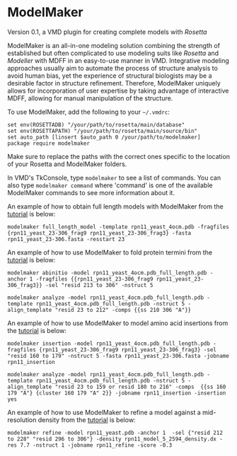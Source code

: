 # ModelMaker
Version 0.1, a VMD plugin for creating complete models with _Rosetta_

ModelMaker is an all-in-one modeling solution combining the strength of established
but often complicated to use modeling suits like _Rosetta_ and _Modeller_ with
MDFF in an easy-to-use manner in VMD. Integrative modeling approaches usually
aim to automate the process of structure analysis to avoid human bias, yet the
experience of structural biologists may be a desirable factor in structure refinement.
Therefore, ModelMaker uniquely allows for incorporation of user expertise by taking advantage of
interactive MDFF, allowing for manual manipulation of the structure.

To use ModelMaker, add the following to your `~/.vmdrc`:
```
set env(ROSETTADB) "/your/path/to/rosetta/main/database"
set env(ROSETTAPATH) "/your/path/to/rosetta/main/source/bin"
set auto_path [linsert $auto_path 0 /your/path/to/modelmaker]
package require modelmaker
```

Make sure to replace the paths with the correct ones specific to the location of
your Rosetta and ModelMaker folders.

In VMD's TkConsole, type `modelmaker` to see a list of commands. You can also
type `modelmaker command` where 'command' is one of the available ModelMaker commands
to see more information about it. 


An example of how to obtain full length models with ModelMaker from the [tutorial](http://www.ks.uiuc.edu/Training/Tutorials/science/rosetta-mdff/rosetta-mdff-tutorial-html/node4.html) is below:

```
modelmaker full_length_model -template rpn11_yeast_4ocm.pdb -fragfiles {rpn11_yeast_23-306_frag9 rpn11_yeast_23-306_frag3} -fasta rpn11_yeast_23-306.fasta -resstart 23

```

An example of how to use ModelMaker to fold
protein termini from the [tutorial](http://www.ks.uiuc.edu/Training/Tutorials/science/rosetta-mdff/rosetta-mdff-tutorial-html/node4.html) is below:

```
modelmaker abinitio -model rpn11_yeast_4ocm.pdb_full_length.pdb -anchor 1 -fragfiles {{rpn11_yeast_23-306_frag9 rpn11_yeast_23-306_frag3}} -sel "resid 213 to 306" -nstruct 5

modelmaker analyze -model rpn11_yeast_4ocm.pdb_full_length.pdb -template rpn11_yeast_4ocm.pdb_full_length.pdb -nstruct 5 -align_template "resid 23 to 212" -comps {{ss 210 306 "A"}}

```
An example of how to use ModelMaker to model amino acid insertions from the [tutorial](http://www.ks.uiuc.edu/Training/Tutorials/science/rosetta-mdff/rosetta-mdff-tutorial-html/node5.html) is below:

```
modelmaker insertion -model rpn11_yeast_4ocm.pdb_full_length.pdb -fragfiles {rpn11_yeast_23-306_frag9 rpn11_yeast_23-306_frag3} -sel "resid 160 to 179" -nstruct 5 -fasta rpn11_yeast_23-306.fasta -jobname rpn11_insertion

modelmaker analyze -model rpn11_yeast_4ocm.pdb_full_length.pdb -template rpn11_yeast_4ocm.pdb_full_length.pdb -nstruct 5 -align_template "resid 23 to 159 or resid 180 to 216" -comps  {{ss 160 179 "A"} {cluster 160 179 "A" 2}} -jobname rpn11_insertion -insertion yes
```

An example of how to use ModelMaker to refine a model against a mid-resolution density from the [tutorial](http://www.ks.uiuc.edu/Training/Tutorials/science/rosetta-mdff/rosetta-mdff-tutorial-html/node6.html) is below:

```
modelmaker refine -model rpn11_yeast.pdb -anchor 1  -sel {"resid 212 to 228" "resid 296 to 306"} -density rpn11_model_5_2594_density.dx -res 7.7 -nstruct 1 -jobname rpn11_refine -score -0.3
```
